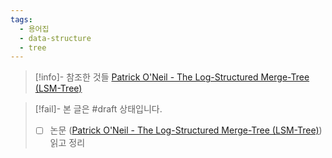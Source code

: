 ```yaml
---
tags:
  - 용어집
  - data-structure
  - tree
---
```

> [!info]- 참조한 것들
> [Patrick O'Neil - The Log-Structured Merge-Tree (LSM-Tree)](https://www.cs.umb.edu/~poneil/lsmtree.pdf)

> [!fail]- 본 글은 #draft 상태입니다.
> - [ ] 논문 ([Patrick O'Neil - The Log-Structured Merge-Tree (LSM-Tree)](https://www.cs.umb.edu/~poneil/lsmtree.pdf)) 읽고 정리
